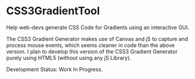 CSS3GradientTool
================

Help web-devs generate CSS Code for Gradients using an interactive GUI.

The CSS3 Gradient Generator makes use of Canvas and jS to capture and process mouse events, which seems cleaner in code than the above version. I plan to develop this version of the CSS3 Gradient Generator purely using HTML5 (without using any jS Library).

Development Status: Work In Progress. 
